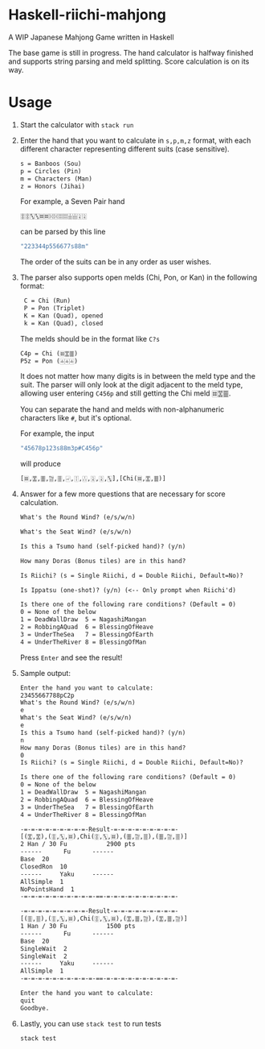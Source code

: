 # Haskell-riichi-mahjong

A WIP Japanese Mahjong Game written in Haskell

The base game is still in progress. The hand calculator is halfway finished
and supports string parsing and meld splitting. Score calculation is on its
way.

# Usage

1. Start the calculator with ```stack run```

2. Enter the hand that you want to calculate in `s,p,m,z` format, with each different character representing different suits (case sensitive).

    ```txt
    s = Banboos (Sou)
    p = Circles (Pin)
    m = Characters (Man)
    z = Honors (Jihai)
    ```

    For example, a Seven Pair hand

    ```txt
    🀚🀚🀛🀛🀜🀜🀔🀔🀕🀕🀖🀖🀎🀎
    ```

    can be parsed by this line

    ```haskell
    "223344p556677s88m"
    ```

    The order of the suits can be in any order as user wishes.

3. The parser also supports open melds (Chi, Pon, or Kan) in the following format:

   ```txt
    C = Chi (Run)
    P = Pon (Triplet)
    K = Kan (Quad), opened
    k = Kan (Quad), closed
    ```

    The melds should be in the format like `C?s`

    ```txt
    C4p = Chi (🀜🀝🀞)
    P5z = Pon (🀁🀁🀁)
    ```

    It does not matter how many digits is in between the meld type and the suit. The parser will only look at the digit adjacent to the meld type, allowing user entering `C456p` and still getting the Chi meld 🀜🀝🀞.

    You can separate the hand and melds with non-alphanumeric characters like `#`, but it's optional.

    For example, the input

    ```haskell
    "45678p123s88m3p#C456p"
    ```

    will produce

    ```txt
    [🀜,🀝,🀞,🀟,🀠,🀐,🀑,🀒,🀎,🀎,🀛],[Chi(🀜,🀝,🀞)]
    ```

4. Answer for a few more questions that are necessary for score calculation.

    ```txt
    What's the Round Wind? (e/s/w/n)

    What's the Seat Wind? (e/s/w/n)

    Is this a Tsumo hand (self-picked hand)? (y/n)

    How many Doras (Bonus tiles) are in this hand?

    Is Riichi? (s = Single Riichi, d = Double Riichi, Default=No)?

    Is Ippatsu (one-shot)? (y/n) (<-- Only prompt when Riichi'd)

    Is there one of the following rare conditions? (Default = 0)
    0 = None of the below
    1 = DeadWallDraw  5 = NagashiMangan
    2 = RobbingAQuad  6 = BlessingOfHeave
    3 = UnderTheSea   7 = BlessingOfEarth
    4 = UnderTheRiver 8 = BlessingOfMan
    ```

    Press `Enter` and see the result!

5. Sample output:

    ```txt
    Enter the hand you want to calculate:
    23455667788pC2p
    What's the Round Wind? (e/s/w/n)
    e
    What's the Seat Wind? (e/s/w/n)
    e
    Is this a Tsumo hand (self-picked hand)? (y/n)
    n
    How many Doras (Bonus tiles) are in this hand?
    0
    Is Riichi? (s = Single Riichi, d = Double Riichi, Default=No)?

    Is there one of the following rare conditions? (Default = 0)
    0 = None of the below
    1 = DeadWallDraw  5 = NagashiMangan
    2 = RobbingAQuad  6 = BlessingOfHeave
    3 = UnderTheSea   7 = BlessingOfEarth
    4 = UnderTheRiver 8 = BlessingOfMan

    -=-=-=-=-=-=-=-=-=-Result-=-=-=-=-=-=-=-=-=-
    [(🀝,🀝),(🀚,🀛,🀜),Chi(🀚,🀛,🀜),(🀞,🀟,🀠),(🀞,🀟,🀠)]
    2 Han / 30 Fu           2900 pts
    ------      Fu      ------
    Base  20
    ClosedRon  10
    ------     Yaku     ------
    AllSimple  1
    NoPointsHand  1
    -=-=-=-=-=-=-=-=-=-=-==-=-=-=-=-=-=-=-=-=-=-

    -=-=-=-=-=-=-=-=-=-Result-=-=-=-=-=-=-=-=-=-
    [(🀠,🀠),(🀚,🀛,🀜),Chi(🀚,🀛,🀜),(🀝,🀞,🀟),(🀝,🀞,🀟)]
    1 Han / 30 Fu           1500 pts
    ------      Fu      ------
    Base  20
    SingleWait  2
    SingleWait  2
    ------     Yaku     ------
    AllSimple  1
    -=-=-=-=-=-=-=-=-=-=-==-=-=-=-=-=-=-=-=-=-=-

    Enter the hand you want to calculate:
    quit
    Goodbye.
    ```

6. Lastly, you can use ```stack test``` to run tests

    ```bash
    stack test
    ```
